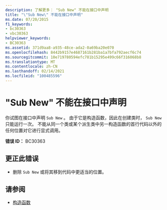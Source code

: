 ```yaml
---
description: 了解更多： "Sub New" 不能在接口中声明
title: "\"Sub New\" 不能在接口中声明"
ms.date: 07/20/2015
f1_keywords:
- bc30363
- vbc30363
helpviewer_keywords:
- BC30363
ms.assetid: 371d9aa8-a935-48ce-ada2-0a69ba20e070
ms.openlocfilehash: 8442b9157e4687161b281ba1a7bfa792aecf6c74
ms.sourcegitcommit: 10e719780594efc781b15295e499c66f316068b8
ms.translationtype: MT
ms.contentlocale: zh-CN
ms.lasthandoff: 02/14/2021
ms.locfileid: "100485596"
---
```

# <a name="sub-new-cannot-be-declared-in-an-interface"></a>"Sub New" 不能在接口中声明

你试图在接口中声明 `Sub New` 。 由于它是构造函数，因此在创建类时， `Sub New` 只能运行一次。 不能从同一个类或某个派生类中另一构造函数的首行代码以外的任何位置对它进行显式调用。  
  
 **错误 ID：** BC30363  
  
## <a name="to-correct-this-error"></a>更正此错误  
  
- 删除 `Sub New` 或将其移到代码中更适当的位置。  
  
## <a name="see-also"></a>请参阅

- [构造函数](../programming-guide/concepts/object-oriented-programming.md#constructors)
